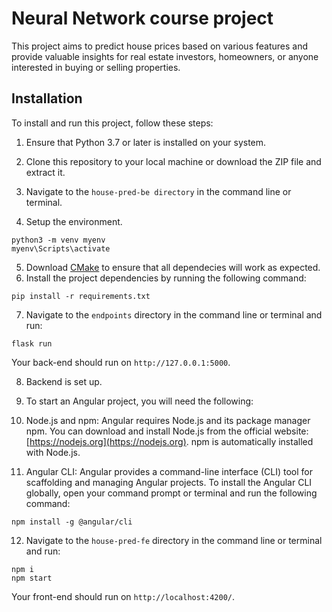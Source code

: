 # Neural Network course project

This project aims to predict house prices based on various features and provide valuable insights for real estate investors, homeowners, or anyone interested in buying or selling properties.

## Installation

To install and run this project, follow these steps:

1. Ensure that Python 3.7 or later is installed on your system.

2. Clone this repository to your local machine or download the ZIP file and extract it.

3. Navigate to the `house-pred-be directory` in the command line or terminal.

4. Setup the environment.

```
python3 -m venv myenv
myenv\Scripts\activate
```

5. Download [CMake](https://cmake.org/download/) to ensure that all dependecies will work as expected.
6. Install the project dependencies by running the following command:

```
pip install -r requirements.txt
```

7. Navigate to the `endpoints` directory in the command line or terminal and run:

```
flask run
```
Your back-end should run on `http://127.0.0.1:5000`.

8. Backend is set up.

9. To start an Angular project, you will need the following:

10. Node.js and npm: Angular requires Node.js and its package manager npm. You can download and install Node.js from the official website: [https://nodejs.org](https://nodejs.org). npm is automatically installed with Node.js.

11. Angular CLI: Angular provides a command-line interface (CLI) tool for scaffolding and managing Angular projects. To install the Angular CLI globally, open your command prompt or terminal and run the following command:

```
npm install -g @angular/cli
```

12. Navigate to the `house-pred-fe` directory in the command line or terminal and run:

```
npm i
npm start
```
Your front-end should run on `http://localhost:4200/`.

